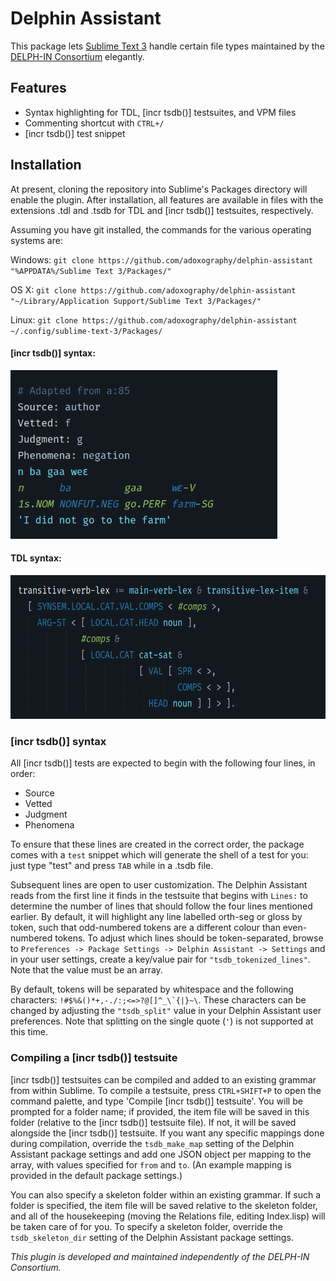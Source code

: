 # Delphin Assistant
This package lets [Sublime Text 3](https://www.sublimetext.com/) handle certain file types maintained by the [DELPH-IN Consortium](http://moin.delph-in.net) elegantly.

## Features
* Syntax highlighting for TDL, [incr tsdb()] testsuites, and VPM files
* Commenting shortcut with `CTRL+/`
* [incr tsdb()] test snippet

## Installation 
At present, cloning the repository into Sublime's Packages directory will enable the plugin. After installation, all features are available in files with the extensions .tdl and .tsdb for TDL and [incr tsdb()] testsuites, respectively.

Assuming you have git installed, the commands for the various operating systems are:

Windows: `git clone https://github.com/adoxography/delphin-assistant "%APPDATA%/Sublime Text 3/Packages/"`

OS X: `git clone https://github.com/adoxography/delphin-assistant "~/Library/Application Support/Sublime Text 3/Packages/"`

Linux: `git clone https://github.com/adoxography/delphin-assistant ~/.config/sublime-text-3/Packages/`


#### [incr tsdb()] syntax:
<img src="screenshots/tsdb.png" height=270 title="[incr tsdb()] syntax highlighting screenshot" />

#### TDL syntax:
<img src="screenshots/tdl.png" height=230 title="TDL syntax highlighting screenshot" />

### [incr tsdb()] syntax
All [incr tsdb()] tests are expected to begin with the following four lines, in order:
* Source
* Vetted
* Judgment
* Phenomena

To ensure that these lines are created in the correct order, the package comes with a `test` snippet which will generate the shell of a test for you: just type "test" and press `TAB` while in a .tsdb file.

Subsequent lines are open to user customization. The Delphin Assistant reads from the first line it finds in the testsuite that begins with `Lines:` to determine the number of lines that should follow the four lines mentioned earlier. By default, it will highlight any line labelled orth-seg or gloss by token, such that odd-numbered tokens are a different colour than even-numbered tokens. To adjust which lines should be token-separated, browse to `Preferences -> Package Settings -> Delphin Assistant -> Settings` and in your user settings, create a key/value pair for `"tsdb_tokenized_lines"`. Note that the value must be an array.

By default, tokens will be separated by whitespace and the following characters: ``!#$%&()*+,-./:;<=>?@[]^_\`{|}~\``. These characters can be changed by adjusting the `"tsdb_split"` value in your Delphin Assistant user preferences. Note that splitting on the single quote (`'`) is not supported at this time.

### Compiling a [incr tsdb()] testsuite
[incr tsdb()] testsuites can be compiled and added to an existing grammar from within Sublime. To compile a testsuite, press `CTRL+SHIFT+P` to open the command palette, and type 'Compile [incr tsdb()] testsuite'. You will be prompted for a folder name; if provided, the item file will be saved in this folder (relative to the [incr tsdb()] testsuite file). If not, it will be saved alongside the [incr tsdb()] testsuite. If you want any specific mappings done during compilation, override the `tsdb_make_map` setting of the Delphin Assistant package settings and add one JSON object per mapping to the array, with values specified for `from` and `to`. (An example mapping is provided in the default package settings.)

You can also specify a skeleton folder within an existing grammar. If such a folder is specified, the item file will be saved relative to the skeleton folder, and all of the housekeeping (moving the Relations file, editing Index.lisp) will be taken care of for you. To specify a skeleton folder, override the `tsdb_skeleton_dir` setting of the Delphin Assistant package settings.

*This plugin is developed and maintained independently of the DELPH-IN Consortium.*
